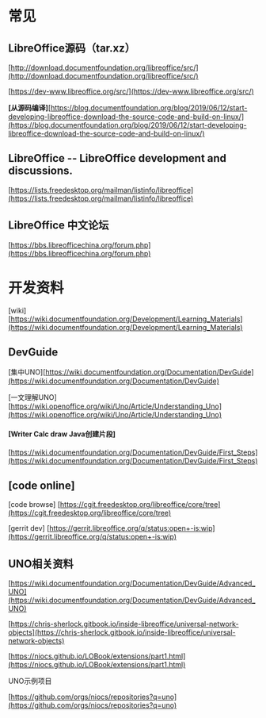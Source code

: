 # 常见

## LibreOffice源码（tar.xz）

[http://download.documentfoundation.org/libreoffice/src/](http://download.documentfoundation.org/libreoffice/src/)

[https://dev-www.libreoffice.org/src/](https://dev-www.libreoffice.org/src/)

**[从源码编译]**[https://blog.documentfoundation.org/blog/2019/06/12/start-developing-libreoffice-download-the-source-code-and-build-on-linux/](https://blog.documentfoundation.org/blog/2019/06/12/start-developing-libreoffice-download-the-source-code-and-build-on-linux/)


## LibreOffice -- LibreOffice development and discussions.

[https://lists.freedesktop.org/mailman/listinfo/libreoffice](https://lists.freedesktop.org/mailman/listinfo/libreoffice)

## LibreOffice 中文论坛

[https://bbs.libreofficechina.org/forum.php](https://bbs.libreofficechina.org/forum.php)

# 开发资料

[wiki][https://wiki.documentfoundation.org/Development/Learning_Materials](https://wiki.documentfoundation.org/Development/Learning_Materials)

## DevGuide

[集中UNO][https://wiki.documentfoundation.org/Documentation/DevGuide](https://wiki.documentfoundation.org/Documentation/DevGuide)

[一文理解UNO][https://wiki.openoffice.org/wiki/Uno/Article/Understanding_Uno](https://wiki.openoffice.org/wiki/Uno/Article/Understanding_Uno)

#### [Writer Calc draw Java创建片段]

 [https://wiki.documentfoundation.org/Documentation/DevGuide/First_Steps](https://wiki.documentfoundation.org/Documentation/DevGuide/First_Steps)

## [code online] 

[code browse] [https://cgit.freedesktop.org/libreoffice/core/tree](https://cgit.freedesktop.org/libreoffice/core/tree)

[gerrit dev] [https://gerrit.libreoffice.org/q/status:open+-is:wip](https://gerrit.libreoffice.org/q/status:open+-is:wip)

## UNO相关资料

[https://wiki.documentfoundation.org/Documentation/DevGuide/Advanced_UNO](https://wiki.documentfoundation.org/Documentation/DevGuide/Advanced_UNO)

[https://chris-sherlock.gitbook.io/inside-libreoffice/universal-network-objects](https://chris-sherlock.gitbook.io/inside-libreoffice/universal-network-objects)

[https://niocs.github.io/LOBook/extensions/part1.html](https://niocs.github.io/LOBook/extensions/part1.html)

UNO示例项目

[https://github.com/orgs/niocs/repositories?q=uno](https://github.com/orgs/niocs/repositories?q=uno)

